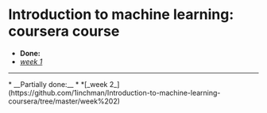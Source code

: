 # Introduction to machine learning: coursera course

* __Done:__
* [_week 1_](https://github.com/1inchman/Introduction-to-machine-learning-coursera/tree/master/Week%201)

<hr>
* __Partially done:__
* *[_week 2_] (https://github.com/1inchman/Introduction-to-machine-learning-coursera/tree/master/week%202)
